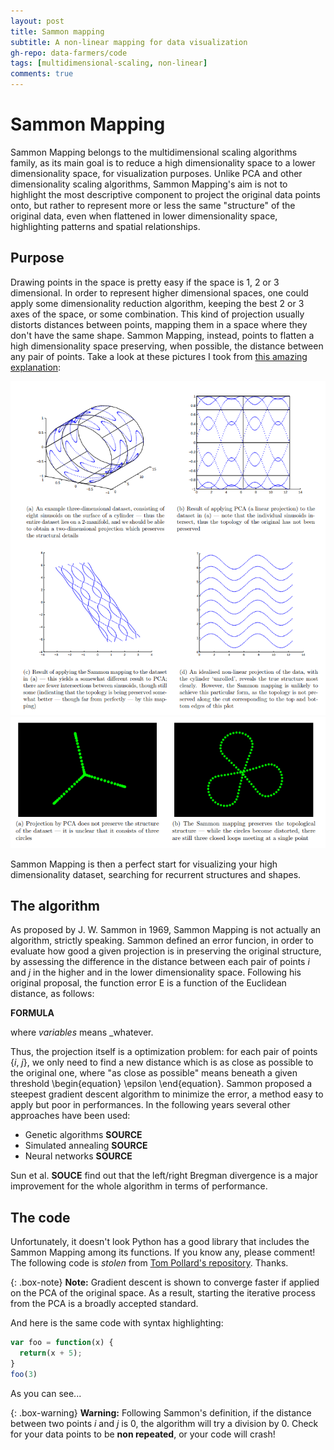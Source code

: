 ```yaml
---
layout: post
title: Sammon mapping
subtitle: A non-linear mapping for data visualization
gh-repo: data-farmers/code
tags: [multidimensional-scaling, non-linear]
comments: true
---
```


# Sammon Mapping

Sammon Mapping belongs to the multidimensional scaling algorithms family, as its main goal is to reduce a high dimensionality
space to a lower dimensionality space, for visualization purposes. Unlike PCA and other dimensionality scaling algorithms, 
Sammon Mapping's aim is not to highlight the most descriptive component to project the original data points onto, but rather 
to represent more or less the same "structure" of the original data, even when flattened in lower dimensionality space, 
highlighting patterns and spatial relationships.

## Purpose

Drawing points in the space is pretty easy if the space is 1, 2 or 3 dimensional. In order to represent higher dimensional spaces, 
one could apply some dimensionality reduction algorithm, keeping the best 2 or 3 axes of the space, or some combination.
This kind of projection usually distorts distances between points, mapping them in a space where they don't have the same shape.
Sammon Mapping, instead, points to flatten a high dimensionality space preserving, when possible, the distance between any pair of points.
Take a look at these pictures I took from [this amazing explanation](http://homepages.inf.ed.ac.uk/rbf/CVonline/LOCAL_COPIES/AV0910/henderson.pdf): 

![Sammon1](img/sammon/sammon1.png)
![Sammon2](img/sammon/sammon2.png)

Sammon Mapping is then a perfect start for visualizing your high dimensionality dataset, searching for recurrent structures and shapes.

## The algorithm

As proposed by J. W. Sammon in 1969, Sammon Mapping is not actually an algorithm, strictly speaking. Sammon defined an error funcion,
in order to evaluate how good a given projection is in preserving the original structure, by assessing the difference in the distance between each pair of points
_i_ and _j_ in the higher and in the lower dimensionality space. Following his original proposal, the function error E is a function of the
Euclidean distance, as follows:

**FORMULA**

where _variables_ means _whatever.

Thus, the projection itself is a optimization problem: for each pair of points {_i_, _j_}, we only need to find a new distance which is as close as possible to the original one,
where "as close as possible" means beneath a given threshold \begin{equation} \epsilon \end{equation}.
Sammon proposed a steepest gradient descent algorithm to minimize the error, a method easy to apply but poor in performances.
In the following years several other approaches have been used:

  - Genetic algorithms **SOURCE**
  - Simulated annealing **SOURCE**
  - Neural networks **SOURCE**

Sun et al. **SOUCE** find out that the left/right Bregman divergence is a major improvement for the whole algorithm in terms of performance.


## The code

Unfortunately, it doesn't look Python has a good library that includes the Sammon Mapping among its functions. If you know any, please comment!
The following code is _stolen_ from [Tom Pollard's repository](https://github.com/tompollard/sammon). Thanks.


{: .box-note}
**Note:** Gradient descent is shown to converge faster if applied on the PCA of the original space. As a result, starting the iterative process
from the PCA is a broadly accepted standard.



And here is the same code with syntax highlighting:

```javascript
var foo = function(x) {
  return(x + 5);
}
foo(3)
```

As you can see...

{: .box-warning}
**Warning:** Following Sammon's definition, if the distance between two points _i_ and _j_ is 0, the algorithm will try a division by 0.
Check for your data points to be **non repeated**, or your code will crash!


